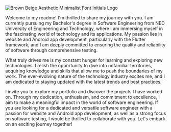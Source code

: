![Brown   Beige Aesthetic Minimalist Font Initials Logo](https://github.com/ZainabKashif/ZainabKashif/assets/81070169/2f10f2c8-9f77-471c-9c8c-8d31a89bd961)

Welcome to my readme! I'm thrilled to share my journey with you. I am currently pursuing my Bachelor's degree in Software Engineering from NED University of Engineering and Technology, where I am immersing myself in the fascinating world of technology and its applications. My passion lies in website and Android app development, particularly with the Flutter framework, and I am deeply committed to ensuring the quality and reliability of software through comprehensive testing.

What truly drives me is my constant hunger for learning and exploring new technologies. I relish the opportunity to dive into unfamiliar territories, acquiring knowledge and skills that allow me to push the boundaries of my work. The ever-evolving nature of the technology industry excites me, and I am dedicated to staying updated with the latest trends and best practices.

I invite you to explore my portfolio and discover the projects I have worked on. Through my dedication, enthusiasm, and commitment to excellence, I aim to make a meaningful impact in the world of software engineering. If you are looking for a dedicated and versatile software engineer with a passion for website and Android app development, as well as a strong focus on software testing, I would be thrilled to collaborate with you. Let's embark on an exciting journey together!
